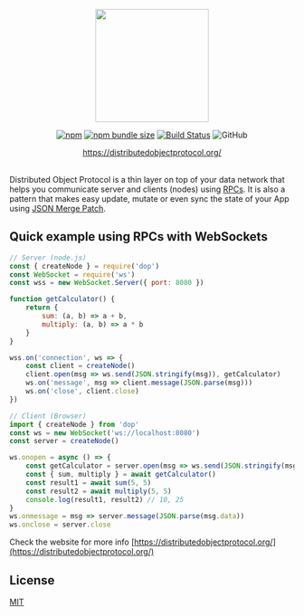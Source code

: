 <div align="center">

<p align="center"><a href="https://distributedobjectprotocol.org"><img width="200"  src="https://distributedobjectprotocol.org/img/logo.svg"></a></p>

[![npm](https://img.shields.io/npm/v/dop?style=flat-square)](https://www.npmjs.com/package/dop)
[![npm bundle size](https://img.shields.io/bundlephobia/minzip/dop?style=flat-square)](https://bundlephobia.com/result?p=dop)
[![Build Status](https://api.travis-ci.org/DistributedObjectProtocol/dop.svg?branch=master&style=flat-square)](https://travis-ci.org/DistributedObjectProtocol/dop)
![GitHub](https://img.shields.io/github/license/artalar/reatom?style=flat-square)

<a href="https://distributedobjectprotocol.org">https://distributedobjectprotocol.org/</a>
<br/>
<br/>

</div>

Distributed Object Protocol is a thin layer on top of your data network that helps you communicate server and clients (nodes) using [RPCs](https://en.wikipedia.org/wiki/Remote_procedure_call). It is also a pattern that makes easy update, mutate or even sync the state of your App using [JSON Merge Patch](https://tools.ietf.org/html/rfc7386).

## Quick example using RPCs with WebSockets

```js
// Server (node.js)
const { createNode } = require('dop')
const WebSocket = require('ws')
const wss = new WebSocket.Server({ port: 8080 })

function getCalculator() {
    return {
        sum: (a, b) => a + b,
        multiply: (a, b) => a * b
    }
}

wss.on('connection', ws => {
    const client = createNode()
    client.open(msg => ws.send(JSON.stringify(msg)), getCalculator)
    ws.on('message', msg => client.message(JSON.parse(msg)))
    ws.on('close', client.close)
})
```

```js
// Client (Browser)
import { createNode } from 'dop'
const ws = new WebSocket('ws://localhost:8080')
const server = createNode()

ws.onopen = async () => {
    const getCalculator = server.open(msg => ws.send(JSON.stringify(msg)))
    const { sum, multiply } = await getCalculator()
    const result1 = await sum(5, 5)
    const result2 = await multiply(5, 5)
    console.log(result1, result2) // 10, 25
}
ws.onmessage = msg => server.message(JSON.parse(msg.data))
ws.onclose = server.close
```

Check the website for more info [https://distributedobjectprotocol.org/](https://distributedobjectprotocol.org/)

## License

[MIT](http://opensource.org/licenses/MIT)
